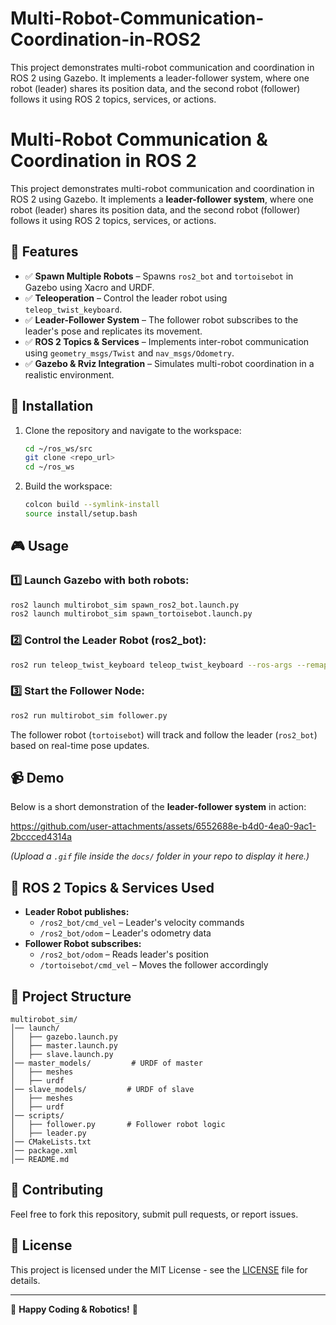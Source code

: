# Multi-Robot-Communication-Coordination-in-ROS2
This project demonstrates multi-robot communication and coordination in ROS 2 using Gazebo. It implements a leader-follower system, where one robot (leader) shares its position data, and the second robot (follower) follows it using ROS 2 topics, services, or actions.
# Multi-Robot Communication & Coordination in ROS 2

This project demonstrates multi-robot communication and coordination in ROS 2 using Gazebo. It implements a **leader-follower system**, where one robot (leader) shares its position data, and the second robot (follower) follows it using ROS 2 topics, services, or actions.

## 📌 Features
- ✅ **Spawn Multiple Robots** – Spawns `ros2_bot` and `tortoisebot` in Gazebo using Xacro and URDF.
- ✅ **Teleoperation** – Control the leader robot using `teleop_twist_keyboard`.
- ✅ **Leader-Follower System** – The follower robot subscribes to the leader's pose and replicates its movement.
- ✅ **ROS 2 Topics & Services** – Implements inter-robot communication using `geometry_msgs/Twist` and `nav_msgs/Odometry`.
- ✅ **Gazebo & Rviz Integration** – Simulates multi-robot coordination in a realistic environment.

## 🚀 Installation

1. Clone the repository and navigate to the workspace:
   ```bash
   cd ~/ros_ws/src
   git clone <repo_url>
   cd ~/ros_ws
   ```
2. Build the workspace:
   ```bash
   colcon build --symlink-install
   source install/setup.bash
   ```

## 🎮 Usage

### 1️⃣ Launch Gazebo with both robots:
```bash
ros2 launch multirobot_sim spawn_ros2_bot.launch.py
ros2 launch multirobot_sim spawn_tortoisebot.launch.py
```

### 2️⃣ Control the Leader Robot (ros2_bot):
```bash
ros2 run teleop_twist_keyboard teleop_twist_keyboard --ros-args --remap cmd_vel:=/ros2_bot/cmd_vel
```

### 3️⃣ Start the Follower Node:
```bash
ros2 run multirobot_sim follower.py
```

The follower robot (`tortoisebot`) will track and follow the leader (`ros2_bot`) based on real-time pose updates.

## 📹 Demo
Below is a short demonstration of the **leader-follower system** in action:

https://github.com/user-attachments/assets/6552688e-b4d0-4ea0-9ac1-2bccced4314a

*(Upload a `.gif` file inside the `docs/` folder in your repo to display it here.)*

## 📜 ROS 2 Topics & Services Used
- **Leader Robot publishes:**
  - `/ros2_bot/cmd_vel` – Leader's velocity commands
  - `/ros2_bot/odom` – Leader's odometry data
- **Follower Robot subscribes:**
  - `/ros2_bot/odom` – Reads leader's position
  - `/tortoisebot/cmd_vel` – Moves the follower accordingly

## 📂 Project Structure
```
multirobot_sim/
│── launch/
│   ├── gazebo.launch.py
│   ├── master.launch.py
│   ├── slave.launch.py
│── master_models/         # URDF of master
│   ├── meshes
│   ├── urdf
│── slave_models/         # URDF of slave
│   ├── meshes
│   ├── urdf
│── scripts/
│   ├── follower.py       # Follower robot logic
│   ├── leader.py
│── CMakeLists.txt
│── package.xml
│── README.md
```

## 🤝 Contributing
Feel free to fork this repository, submit pull requests, or report issues.

## 📜 License
This project is licensed under the MIT License - see the [LICENSE](LICENSE) file for details.

---
🚀 **Happy Coding & Robotics!** 🤖

